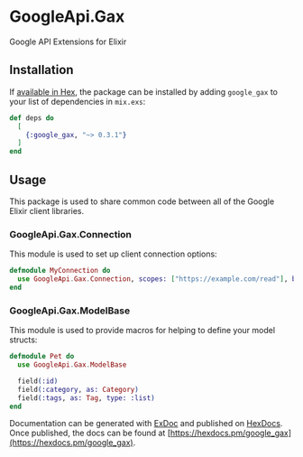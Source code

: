 # GoogleApi.Gax

Google API Extensions for Elixir

## Installation

If [available in Hex](https://hex.pm/docs/publish), the package can be installed
by adding `google_gax` to your list of dependencies in `mix.exs`:

```elixir
def deps do
  [
    {:google_gax, "~> 0.3.1"}
  ]
end
```

## Usage

This package is used to share common code between all of the Google Elixir
client libraries.

### GoogleApi.Gax.Connection

This module is used to set up client connection options:

```elixir
defmodule MyConnection do
  use GoogleApi.Gax.Connection, scopes: ["https://example.com/read"], base_url: "https://api.example.com"
end
```

### GoogleApi.Gax.ModelBase

This module is used to provide macros for helping to define your model structs:

```elixir
defmodule Pet do
  use GoogleApi.Gax.ModelBase

  field(:id)
  field(:category, as: Category)
  field(:tags, as: Tag, type: :list)
end
```

Documentation can be generated with [ExDoc](https://github.com/elixir-lang/ex_doc)
and published on [HexDocs](https://hexdocs.pm). Once published, the docs can
be found at [https://hexdocs.pm/google_gax](https://hexdocs.pm/google_gax).

